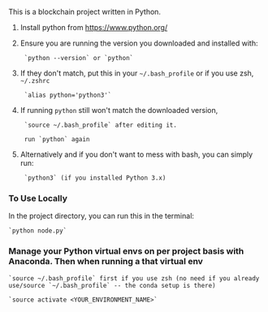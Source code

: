 This is a blockchain project written in Python.

1. Install python from https://www.python.org/

2. Ensure you are running the version you downloaded and installed with:

        `python --version` or `python`

3. If they don't match, put this in your `~/.bash_profile` or if you use zsh, `~/.zshrc`

        `alias python='python3'`

4. If running `python` still won't match the downloaded version,

        `source ~/.bash_profile` after editing it.

        run `python` again

5. Alternatively and if you don't want to mess with bash, you can simply run:

        `python3` (if you installed Python 3.x)

### To Use Locally

In the project directory, you can run this in the terminal:

    `python node.py`

### Manage your Python virtual envs on per project basis with Anaconda. Then when running a that virtual env

    `source ~/.bash_profile` first if you use zsh (no need if you already use/source `~/.bash_profile` -- the conda setup is there)

    `source activate <YOUR_ENVIRONMENT_NAME>`
